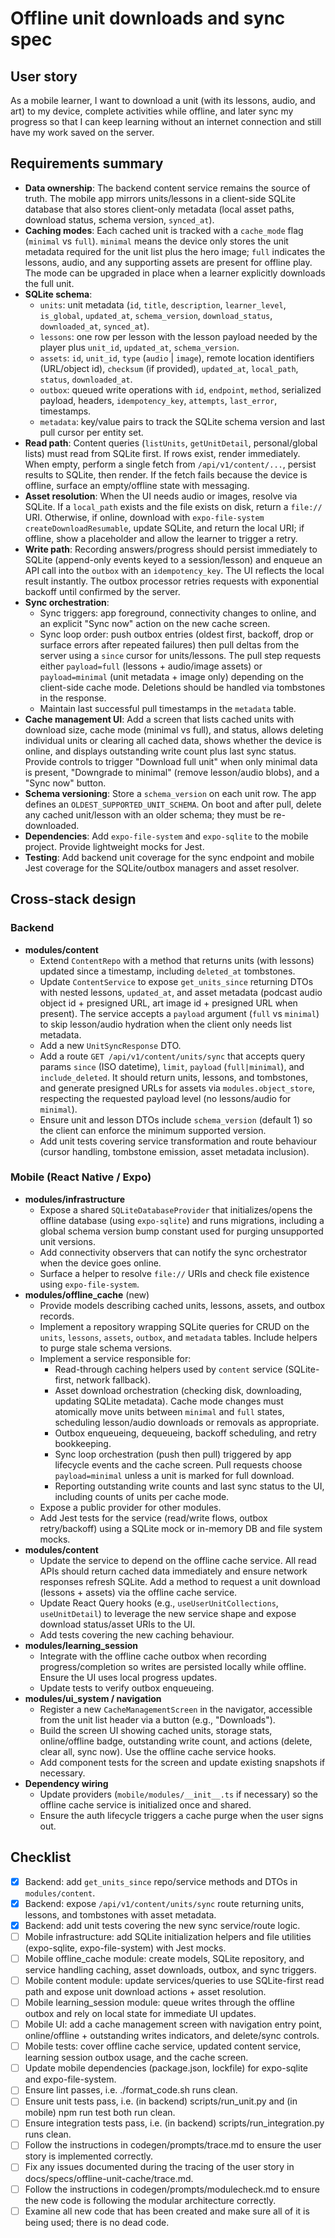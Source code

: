 # Offline unit downloads and sync spec

## User story
As a mobile learner, I want to download a unit (with its lessons, audio, and art) to my device, complete activities while offline, and later sync my progress so that I can keep learning without an internet connection and still have my work saved on the server.

## Requirements summary
- **Data ownership**: The backend content service remains the source of truth. The mobile app mirrors units/lessons in a client-side SQLite database that also stores client-only metadata (local asset paths, download status, schema version, `synced_at`).
- **Caching modes**: Each cached unit is tracked with a `cache_mode` flag (`minimal` vs `full`). `minimal` means the device only stores the unit metadata required for the unit list plus the hero image; `full` indicates the lessons, audio, and any supporting assets are present for offline play. The mode can be upgraded in place when a learner explicitly downloads the full unit.
- **SQLite schema**:
  - `units`: unit metadata (`id`, `title`, `description`, `learner_level`, `is_global`, `updated_at`, `schema_version`, `download_status`, `downloaded_at`, `synced_at`).
  - `lessons`: one row per lesson with the lesson payload needed by the player plus `unit_id`, `updated_at`, `schema_version`.
  - `assets`: `id`, `unit_id`, `type` (`audio` | `image`), remote location identifiers (URL/object id), `checksum` (if provided), `updated_at`, `local_path`, `status`, `downloaded_at`.
  - `outbox`: queued write operations with `id`, `endpoint`, `method`, serialized payload, headers, `idempotency_key`, `attempts`, `last_error`, timestamps.
  - `metadata`: key/value pairs to track the SQLite schema version and last pull cursor per entity set.
- **Read path**: Content queries (`listUnits`, `getUnitDetail`, personal/global lists) must read from SQLite first. If rows exist, render immediately. When empty, perform a single fetch from `/api/v1/content/...`, persist results to SQLite, then render. If the fetch fails because the device is offline, surface an empty/offline state with messaging.
- **Asset resolution**: When the UI needs audio or images, resolve via SQLite. If a `local_path` exists and the file exists on disk, return a `file://` URI. Otherwise, if online, download with `expo-file-system` `createDownloadResumable`, update SQLite, and return the local URI; if offline, show a placeholder and allow the learner to trigger a retry.
- **Write path**: Recording answers/progress should persist immediately to SQLite (append-only events keyed to a session/lesson) and enqueue an API call into the `outbox` with an `idempotency_key`. The UI reflects the local result instantly. The outbox processor retries requests with exponential backoff until confirmed by the server.
- **Sync orchestration**:
  - Sync triggers: app foreground, connectivity changes to online, and an explicit "Sync now" action on the new cache screen.
  - Sync loop order: push outbox entries (oldest first, backoff, drop or surface errors after repeated failures) then pull deltas from the server using a `since` cursor for units/lessons. The pull step requests either `payload=full` (lessons + audio/image assets) or `payload=minimal` (unit metadata + image only) depending on the client-side cache mode. Deletions should be handled via tombstones in the response.
  - Maintain last successful pull timestamps in the `metadata` table.
- **Cache management UI**: Add a screen that lists cached units with download size, cache mode (minimal vs full), and status, allows deleting individual units or clearing all cached data, shows whether the device is online, and displays outstanding write count plus last sync status. Provide controls to trigger "Download full unit" when only minimal data is present, "Downgrade to minimal" (remove lesson/audio blobs), and a "Sync now" button.
- **Schema versioning**: Store a `schema_version` on each unit row. The app defines an `OLDEST_SUPPORTED_UNIT_SCHEMA`. On boot and after pull, delete any cached unit/lesson with an older schema; they must be re-downloaded.
- **Dependencies**: Add `expo-file-system` and `expo-sqlite` to the mobile project. Provide lightweight mocks for Jest.
- **Testing**: Add backend unit coverage for the sync endpoint and mobile Jest coverage for the SQLite/outbox managers and asset resolver.

## Cross-stack design
### Backend
- **modules/content**
  - Extend `ContentRepo` with a method that returns units (with lessons) updated since a timestamp, including `deleted_at` tombstones.
  - Update `ContentService` to expose `get_units_since` returning DTOs with nested lessons, `updated_at`, and asset metadata (podcast audio object id + presigned URL, art image id + presigned URL when present). The service accepts a `payload` argument (`full` vs `minimal`) to skip lesson/audio hydration when the client only needs list metadata.
  - Add a new `UnitSyncResponse` DTO.
  - Add a route `GET /api/v1/content/units/sync` that accepts query params `since` (ISO datetime), `limit`, `payload` (`full|minimal`), and `include_deleted`. It should return units, lessons, and tombstones, and generate presigned URLs for assets via `modules.object_store`, respecting the requested payload level (no lessons/audio for `minimal`).
  - Ensure unit and lesson DTOs include `schema_version` (default 1) so the client can enforce the minimum supported version.
  - Add unit tests covering service transformation and route behaviour (cursor handling, tombstone emission, asset metadata inclusion).

### Mobile (React Native / Expo)
- **modules/infrastructure**
  - Expose a shared `SQLiteDatabaseProvider` that initializes/opens the offline database (using `expo-sqlite`) and runs migrations, including a global schema version bump constant used for purging unsupported unit versions.
  - Add connectivity observers that can notify the sync orchestrator when the device goes online.
  - Surface a helper to resolve `file://` URIs and check file existence using `expo-file-system`.
- **modules/offline_cache** (new)
  - Provide models describing cached units, lessons, assets, and outbox records.
  - Implement a repository wrapping SQLite queries for CRUD on the `units`, `lessons`, `assets`, `outbox`, and `metadata` tables. Include helpers to purge stale schema versions.
  - Implement a service responsible for:
    - Read-through caching helpers used by `content` service (SQLite-first, network fallback).
    - Asset download orchestration (checking disk, downloading, updating SQLite metadata). Cache mode changes must atomically move units between `minimal` and `full` states, scheduling lesson/audio downloads or removals as appropriate.
    - Outbox enqueueing, dequeueing, backoff scheduling, and retry bookkeeping.
    - Sync loop orchestration (push then pull) triggered by app lifecycle events and the cache screen. Pull requests choose `payload=minimal` unless a unit is marked for full download.
    - Reporting outstanding write counts and last sync status to the UI, including counts of units per cache mode.
  - Expose a public provider for other modules.
  - Add Jest tests for the service (read/write flows, outbox retry/backoff) using a SQLite mock or in-memory DB and file system mocks.
- **modules/content**
  - Update the service to depend on the offline cache service. All read APIs should return cached data immediately and ensure network responses refresh SQLite. Add a method to request a unit download (lessons + assets) via the offline cache service.
  - Update React Query hooks (e.g., `useUserUnitCollections`, `useUnitDetail`) to leverage the new service shape and expose download status/asset URIs to the UI.
  - Add tests covering the new caching behaviour.
- **modules/learning_session**
  - Integrate with the offline cache outbox when recording progress/completion so writes are persisted locally while offline. Ensure the UI uses local progress updates.
  - Update tests to verify outbox enqueueing.
- **modules/ui_system / navigation**
  - Register a new `CacheManagementScreen` in the navigator, accessible from the unit list header via a button (e.g., "Downloads").
  - Build the screen UI showing cached units, storage stats, online/offline badge, outstanding write count, and actions (delete, clear all, sync now). Use the offline cache service hooks.
  - Add component tests for the screen and update existing snapshots if necessary.
- **Dependency wiring**
  - Update providers (`mobile/modules/__init__.ts` if necessary) so the offline cache service is initialized once and shared.
  - Ensure the auth lifecycle triggers a cache purge when the user signs out.

## Checklist
- [x] Backend: add `get_units_since` repo/service methods and DTOs in `modules/content`.
- [x] Backend: expose `/api/v1/content/units/sync` route returning units, lessons, and tombstones with asset metadata.
- [x] Backend: add unit tests covering the new sync service/route logic.
- [ ] Mobile infrastructure: add SQLite initialization helpers and file utilities (expo-sqlite, expo-file-system) with Jest mocks.
- [ ] Mobile offline_cache module: create models, SQLite repository, and service handling caching, asset downloads, outbox, and sync triggers.
- [ ] Mobile content module: update services/queries to use SQLite-first read path and expose unit download actions + asset resolution.
- [ ] Mobile learning_session module: queue writes through the offline outbox and rely on local state for immediate UI updates.
- [ ] Mobile UI: add a cache management screen with navigation entry point, online/offline + outstanding writes indicators, and delete/sync controls.
- [ ] Mobile tests: cover offline cache service, updated content service, learning session outbox usage, and the cache screen.
- [ ] Update mobile dependencies (package.json, lockfile) for expo-sqlite and expo-file-system.
- [ ] Ensure lint passes, i.e. ./format_code.sh runs clean.
- [ ] Ensure unit tests pass, i.e. (in backend) scripts/run_unit.py and (in mobile) npm run test both run clean.
- [ ] Ensure integration tests pass, i.e. (in backend) scripts/run_integration.py runs clean.
- [ ] Follow the instructions in codegen/prompts/trace.md to ensure the user story is implemented correctly.
- [ ] Fix any issues documented during the tracing of the user story in docs/specs/offline-unit-cache/trace.md.
- [ ] Follow the instructions in codegen/prompts/modulecheck.md to ensure the new code is following the modular architecture correctly.
- [ ] Examine all new code that has been created and make sure all of it is being used; there is no dead code.
